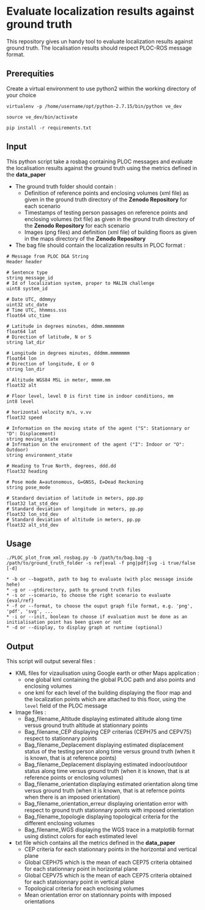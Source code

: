 # Evaluate localization results against ground truth

This repository gives un handy tool to evaluate localization results against ground truth. The localisation results should respect PLOC-ROS message format.

## Prerequities

Create a virtual environment to use python2 within the working directory of your choice

`virtualenv -p /home/username/opt/python-2.7.15/bin/python ve_dev`

`source ve_dev/bin/activate`

`pip install -r requirements.txt`

## Input

This python script take a rosbag containing PLOC messages and evaluate the localisation results against the ground truth using the metrics defined in the **data_paper**

* The ground truth folder should contain :
   * Definition of reference points and enclosing volumes (xml file) as given in the ground truth directory of the **Zenodo Repository** for each scenario
   * Timestamps of testing person passages on reference points and enclosing volumes (txt file) as given in the ground truth directory of the **Zenodo Repository** for each scenario
   * Images (png files) and definition (xml file) of building floors as given in the maps directory of the **Zenodo Repository**
* The bag file should contain the localization results in PLOC format :
```
# Message from PLOC DGA String
Header header

# Sentence type
string message_id
# Id of localization system, proper to MALIN challenge
uint8 system_id

# Date UTC, ddmmyy
uint32 utc_date
# Time UTC, hhmmss.sss
float64 utc_time

# Latitude in degrees minutes, ddmm.mmmmmmm
float64 lat
# Direction of latitude, N or S
string lat_dir

# Longitude in degrees minutes, dddmm.mmmmmmm
float64 lon
# Direction of longitude, E or O
string lon_dir

# Altitude WGS84 MSL in meter, mmmm.mm
float32 alt

# Floor level, level 0 is first time in indoor conditions, mm
int8 level

# horizontal velocity m/s, v.vv
float32 speed

# Information on the moving state of the agent ("S": Stationnary or "D": Displacement)
string moving_state
# Infrmation on the environment of the agent ("I": Indoor or "O": Outdoor)
string environment_state

# Heading to True North, degrees, ddd.dd
float32 heading

# Pose mode A=autonomous, G=GNSS, E=Dead Reckoning
string pose_mode

# Standard deviation of latitude in meters, ppp.pp
float32 lat_std_dev
# Standard deviation of longitude in meters, pp.pp
float32 lon_std_dev
# Standard deviation of altitude in meters, pp.pp
float32 alt_std_dev
```

## Usage

```#bash
./PLOC_plot_from_xml_rosbag.py -b /path/to/bag.bag -g /path/to/ground_truth_folder -s ref|eval -f png|pdf|svg -i true/false [-d]
```

    * -b or --bagpath, path to bag to evaluate (with ploc message inside hehe)
    * -g or --gtdirectory, path to ground truth files
    * -s or --scenario, to choose the right scenario to evaluate {eval/ref}
    * -f or --format, to choose the ouput graph file format, e.g. 'png', 'pdf', 'svg', ...
    * -i or --init, boolean to choose if evaluation must be done as an initialisation point has been given or not
    * -d or --display, to display graph at runtime (optional)

 ## Output
 This script will output several files :
 * KML files for vizaulisation using Google earth or other Maps application :
   * one global kml containing the global PLOC path and also points and enclosing volumes
   * one kml for each level of the building displaying the floor map and the localization points which are attached to this floor, using the `level` field of the PLOC message
* Image files :
   * Bag_filename_Altitude displaying estimated altitude along time versus ground truth altitude at stationnary points
   * Bag_filename_CEP displaying CEP criterias (CEPH75 and CEPV75) respect to stationnary points
   * Bag_filename_Deplacement displaying estimated displacement status of the testing person along time versus ground truth (when it is known, that is at reference points)
   * Bag_filename_Deplacement displaying estimated indoor/outdoor status along time versus ground truth (when it is known, that is at reference points or enclosing volumes)
   * Bag_filename_orientation displaying estimated orientation along time versus ground truth (when it is known, that is at refernce points when there is an imposed orientation)
   * Bag_filename_orientation_erreur displaying orientation error with respect to ground truth stationnary points with imposed orientation
   * Bag_filename_topologie displaying topological criteria for the different enclosing volumes
   * Bag_filename_WGS displaying the WGS trace in a matplotlib format using distinct colors for each estimated level
* txt file which contains all the metrics defined in the **data_paper**
   * CEP criteria for each stationnary points in the horizontal and vertical plane
   * Global CEPH75 which is the mean of each CEP75 criteria obtained for each stationnary point in horizontal plane
   * Global CEPV75 which is the mean of each CEP75 criteria obtained for each statoionnary point in vertical plane
   * Topological criteria for each enclosing volumes
   * Mean orientation error on stationnary points with imposed orientations
